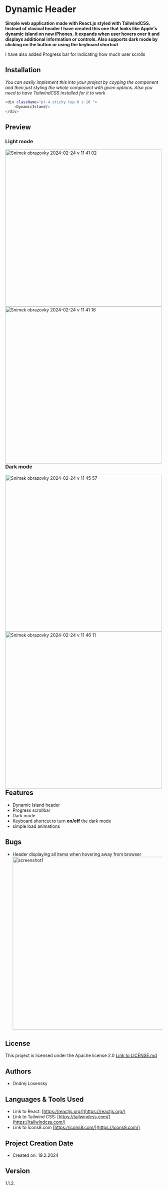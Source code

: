 # Dynamic Header

**Simple web application made with React.js styled with TailwindCSS. Instead of clasical header I have created this one that looks like Apple's dynamic island on new iPhones. It expands when user hovers over it and displays additional information or controls. Also supports dark mode by clicking on the button or using the keyboard shortcut**

I have also added Progress bar for indicating how much user scrolls

## Installation
*You can easily implement this into your project by coyping the component and then just styling the whole component with given options. Also you need to have TailwindCSS installed for it to work*
```bash
<div className="pt-4 sticky top-0 z-10 ">
    <DynamicIsland/>
</div>
```

## Preview
### Light mode
<img width="500" style="float: left; margin-right: 10px;" alt="Snímek obrazovky 2024-02-24 v 11 41 02" src="https://github.com/OndrejLosensky/dynamic-island-header/assets/127244546/1259fd4d-d3a4-43e9-a824-ca2fc00de4f7">
<img width="500" style="float: left; margin-right: 10px;" alt="Snímek obrazovky 2024-02-24 v 11 41 16" src="https://github.com/OndrejLosensky/dynamic-island-header/assets/127244546/9a069081-f2ea-48c6-8635-bb717665f7b3">

### Dark mode
<img width="500" style="float: left; margin-right: 10px;" alt="Snímek obrazovky 2024-02-24 v 11 45 57" src="https://github.com/OndrejLosensky/dynamic-island-header/assets/127244546/b9101f7f-4290-4e88-ba25-b80e1ecd0ff3">
<img width="500" style="float: left; margin-right: 10px;" alt="Snímek obrazovky 2024-02-24 v 11 46 11" src="https://github.com/OndrejLosensky/dynamic-island-header/assets/127244546/f50677be-b083-4d80-bae5-7117c7bc781a">


## Features
* Dynamic Island header
* Progress scrollbar
* Dark mode
* Keyboard shortcut to turn **on/off** the dark mode
* simple load animations

## Bugs
* Header displaying all items when hovering away from browser
  <img width="550" alt="screenshot1" src="https://github.com/OndrejLosensky/dynamic-island-header/assets/127244546/1a60a9f2-a03d-4ba9-a5b6-f75675b89561">


## License

This project is licensed under the Apache license 2.0 [Link to LICENSE.md](https://github.com/OndrejLosensky/dynamic-island-header/blob/main/LICENSE)

## Authors

* Ondrej Losensky

## Languages & Tools Used
* Link to React: [https://reactjs.org/](https://reactjs.org/)
* Link to Tailwind CSS: [https://tailwindcss.com/](https://tailwindcss.com/)
* Link to Icons8.com [https://icons8.com/](https://icons8.com/)

## Project Creation Date

* Created on: 19.2.2024

## Version

1.1.2.
